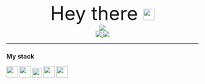 <div align="center">
	<span style="font-size:50"> Hey there </span>
 	<img src="https://media.giphy.com/media/hvRJCLFzcasrR4ia7z/giphy.gif" width="30px"/>
</div>


<div id="header" align="center">
  <img src="https://media.giphy.com/media/qEqiI3Oq7vBkoE236M/giphy.gif"/>
</div>


<div id="Links" align="center">
  <a href="https://t.me/just_aartur">
    <img src="https://img.shields.io/badge/telegram-blue?style=for-the-badge&logo=telegram&logoColor=black"/>
  </a>
  <a href="https://vk.com/its.artur">
    <img src="https://img.shields.io/badge/vk-blue?style=for-the-badge&logo=vk&logoColor=white"/>
  </a>
</div>
<hr/>

### My stack

<div id="Stack">
	<img src="https://img.icons8.com/dusk/344/python.png" Wight="30" Height="30"/>
	<img src="https://upload.wikimedia.org/wikipedia/commons/thumb/7/7d/Microsoft_.NET_logo.svg/1200px-Microsoft_.NET_logo.svg.png" Wight="30" Height="30"/>
	<img src="https://img.icons8.com/color/344/c-sharp-logo.png" Wight="25" Height="25">
	<img src="https://pp.vk.me/c626821/v626821623/444fd/jiOHK3TG0uM.jpg" Wight="30" Height="30">
	<img src="https://encrypted-tbn0.gstatic.com/images?q=tbn:ANd9GcTm6i1m8PKbNVWgsAeRcYWisB5OACUPeVEqNA&usqp=CAU" Wight="40" Height="30">
</div>
